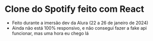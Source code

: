 # Clone do Spotify feito com React

- Feito durante a imersão dev da Alura (22 a 26 de janeiro de 2024)
- Ainda não está 100% responsivo, e não consegui fazer a fake api funcionar, mas uma hora eu chego lá
